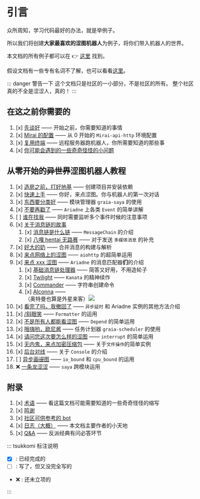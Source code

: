 # 引言

众所周知，学习代码最好的办法，就是举例子。

所以我们将创建**大家最喜欢的涩图机器人**为例子，将你们带入机器人的世界。

本文档的所有例子都可以在 :point_right: [这里](https://github.com/GraiaCommunity/EroEroBot) 找到。

假设文档有一些专有名词不了解，也可以看看[这里](/appendix/terms)。

::: danger 警告一下
这个文档只是社区的一小部分，不是社区的所有。
整个社区真的不全是涩涩人，真的！
:::

## 在这之前你需要的

1. [x] [先谈好](./QA) —— 开始之前，你需要知道的事情
2. [x] [Mirai 的配置](./install_mirai) —— 从 0 开始的 `Mirai-api-http` 环境配置
3. [x] [复用终端](./terminal_multiplexer) —— 远程服务器跑机器人，你所需要知道的那些事
4. [x] [你可能会遇到的一些奇奇怪怪的小问题](./troubleshooting)

## 从零开始的~~异世界~~涩图机器人教程

1. [x] [造房之前，打好地基](../guide/create_env) —— 创建项目并安装依赖
2. [x] [快速上手](../guide/hello_ero) —— 你好，来点涩图。你与机器人的第一次对话
3. [x] [东西要分类好](../guide/saya) —— 模块管理器 `graia-saya` 的使用
4. [x] [不要再戳了](../guide/other_event) —— `Ariadne` 上各类 `Event` 的简单讲解
5. [ ] [谁在找我](../guide/multi_events) —— 同时需要监听多个事件时候的注意事项
6. [x] [关于消息链的故事](../guide/message_chain)
   1. [x] [消息链是什么链](../guide/message_chain) —— `MessageChain` 的介绍
   2. [x] [八嘎 hentai 无路赛](../guide/multimedia_message) —— 对于发送 `多媒体消息` 的补充
7. [x] [好大的奶](../guide/forward_message) —— 合并消息的构建与解析
8. [x] [来点网络上的涩图](../guide/image_from_internet) —— `aiohttp` 的超简单运用
9. [x] [来点 xxx 涩图](../guide/message_parser/) —— `Ariadne` 的消息匹配器**们**的介绍
   1. [x] [基础消息链处理器](../guide/message_parser/base_parser) —— 简答又好用，不用造轮子
   2. [x] [Twilight](../guide/message_parser/twilight) —— `Kanata` 的精神续作
   3. [x] [Commander](../guide/message_parser/commander) —— 字符串创建命令
   4. [x] [Alconna](../guide/message_parser/alconna) —— <MoreInfo words="外  星  来  客"><div style="background: var(--vp-c-bg);border:3px solid var(--vp-c-brand)">（奥特曼也算是外星来客）<img src="/images/alien.webp" style="vertical-align:top"/></div></MoreInfo>
10. [x] [看完了吗，我撤回了](../guide/recall_message) —— `异步延时` 和 Ariadne 实例的其他方法介绍
11. [x] [/斜眼笑](../guide/formatter) —— `Formatter` 的运用
12. [x] [不是所有人都能看涩图](../guide/depend) —— `Depend` 的简单运用
13. [x] [哦嗨哟，欧尼酱](../guide/scheduler) —— 任务计划器 `graia-scheduler` 的使用
14. [x] [请问您这次要怎么样的涩图](../guide/interrupt_control) —— `interrupt` 的简单运用
15. [x] [无内鬼，来点加密压缩包](../guide/file_operation) —— 关于`文件操作`的简单实例
16. [x] [后台对线](../guide/console) —— 关于 `Console` 的介绍
17. [ ] [异步画~~涩~~图](../guide/async_exec) —— `io_bound` 和 `cpu_bound` 的运用
18. :x: [一条龙涩涩](#从零开始的异世界涩图机器人教程) —— `saya` 跨模块运用

## 附录

1. [x] [术语](../appendix/terms) —— 看这篇文档可能需要知道的一些奇奇怪怪的缩写
2. [x] [鸣谢](../appendix/credit)
3. [x] [社区可供参考的 bot](../appendix/awesome_bot)
4. [x] [日志（大概）](../appendix/inside_story) —— 本文档主要作者的小天地
5. [x] [Q&A](../appendix/QA) —— 反派经典有问必答环节

::: tsukkomi 标注说明

- [x] : 已经完成的
- [ ] : 写了，但又没完全写的
- :x: : 还未立项的

:::
